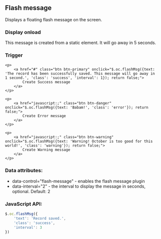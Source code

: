 ## Flash message

Displays a floating flash message on the screen.

### Display onload

<p data-control="flash-message" data-interval="5" class="success">
    This message is created from a static element. It will go away in 5 seconds.
</p>

### Trigger

    <p>
        <a href="#" class="btn btn-primary" onclick="$.oc.flashMsg({text: 'The record has been successfully saved. This message will go away in 1 second.', 'class': 'success', 'interval': 1}); return false;">
            Create Success message
        </a>
    </p>

    <p>
        <a href="javascript:;" class="btn btn-danger" onclick="$.oc.flashMsg({text: 'Babam!', 'class': 'error'}); return false;">
            Create Error message
        </a>
    </p>

    <p>
        <a href="javascript:;" class="btn btn-warning" onclick="$.oc.flashMsg({text: 'Warning! October is too good for this world!', 'class': 'warning'}); return false;">
            Create Warning message
        </a>
    </p>

### Data attributes:

- data-control="flash-message" - enables the flash message plugin
- data-interval="2" - the interval to display the message in seconds, optional. Default: 2

### JavaScript API:

```js
$.oc.flashMsg({
    'text': 'Record saved.',
    'class': 'success',
    'interval': 3
})
```
